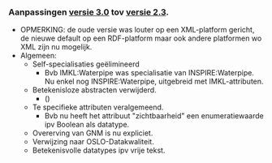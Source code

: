 ### Aanpassingen [versie 3.0](https://belgif.github.io/thematic/models/cable-pipe/) tov [versie 2.3](https://overheid.vlaanderen.be/help/file/1176/download?token=ndmVBd4y).
- OPMERKING: de oude versie was louter op een XML-platform gericht, de nieuwe default op een RDF-platform maar ook andere platformen wo XML zijn nu mogelijk.
- Algemeen: 
  - Self-specialisaties geëlimineerd
    - Bvb IMKL:Waterpipe was specialisatie van INSPIRE:Waterpipe. Nu enkel nog INSPIRE:Waterpipe, uitgebreid met IMKL-attributen. 
  - Betekenisloze abstracten verwijderd.
    - ()
  - Te specifieke attributen veralgemeend.
    - Bvb nu heeft het attribuut "zichtbaarheid" een enumeratiewaarde ipv Boolean als datatype.
  - Overerving van GNM is nu expliciet.
  - Verwijzing naar OSLO-Datakwaliteit.
  - Betekenisvolle datatypes ipv vrije tekst.
